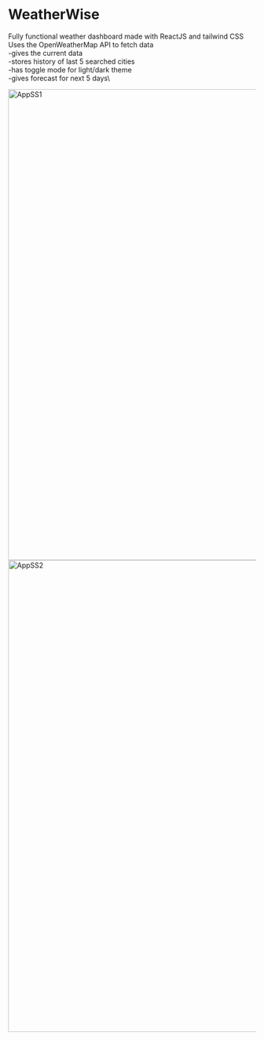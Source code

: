 # WeatherWise
Fully functional weather dashboard made with ReactJS and tailwind CSS\
Uses the OpenWeatherMap API to fetch data\
-gives the current data\
-stores history of last 5 searched cities\
-has toggle mode for light/dark theme\
-gives forecast for next 5 days\

<img width="957" alt="AppSS1" src="https://github.com/user-attachments/assets/60eea072-bf4c-43bd-86d0-d4e41aa26f51" />
<img width="959" alt="AppSS2" src="https://github.com/user-attachments/assets/a93c00c6-55e3-46ca-8516-d16b77188049" />
